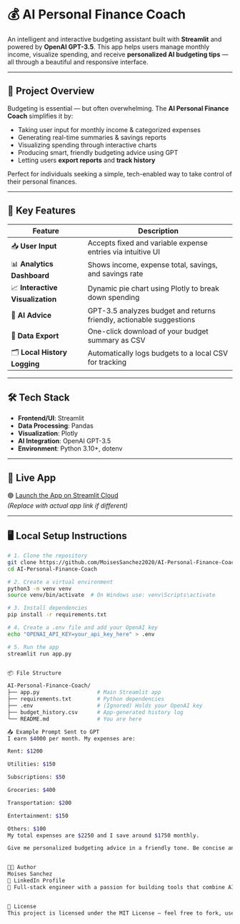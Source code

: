 # 💰 AI Personal Finance Coach

An intelligent and interactive budgeting assistant built with **Streamlit** and powered by **OpenAI GPT-3.5**. This app helps users manage monthly income, visualize spending, and receive **personalized AI budgeting tips** — all through a beautiful and responsive interface.

---

## 🎯 Project Overview

Budgeting is essential — but often overwhelming. The **AI Personal Finance Coach** simplifies it by:

- Taking user input for monthly income & categorized expenses
- Generating real-time summaries & savings reports
- Visualizing spending through interactive charts
- Producing smart, friendly budgeting advice using GPT
- Letting users **export reports** and **track history**

Perfect for individuals seeking a simple, tech-enabled way to take control of their personal finances.

---

## 🧠 Key Features

| Feature | Description |
|--------|-------------|
| 📥 **User Input** | Accepts fixed and variable expense entries via intuitive UI |
| 📊 **Analytics Dashboard** | Shows income, expense total, savings, and savings rate |
| 📈 **Interactive Visualization** | Dynamic pie chart using Plotly to break down spending |
| 🤖 **AI Advice** | GPT-3.5 analyzes budget and returns friendly, actionable suggestions |
| 💾 **Data Export** | One-click download of your budget summary as CSV |
| 🗂️ **Local History Logging** | Automatically logs budgets to a local CSV for tracking |

---

## 🛠️ Tech Stack

- **Frontend/UI**: Streamlit
- **Data Processing**: Pandas
- **Visualization**: Plotly
- **AI Integration**: OpenAI GPT-3.5
- **Environment**: Python 3.10+, dotenv

---

## 🚀 Live App

🟢 [Launch the App on Streamlit Cloud](https://btc-signal-dashboard-mjzbtqux9dkpghrzrrwtru.streamlit.app/)  
*(Replace with actual app link if different)*

---

## 🖥️ Local Setup Instructions

```bash
# 1. Clone the repository
git clone https://github.com/MoisesSanchez2020/AI-Personal-Finance-Coach.git
cd AI-Personal-Finance-Coach

# 2. Create a virtual environment
python3 -m venv venv
source venv/bin/activate  # On Windows use: venv\Scripts\activate

# 3. Install dependencies
pip install -r requirements.txt

# 4. Create a .env file and add your OpenAI key
echo "OPENAI_API_KEY=your_api_key_here" > .env

# 5. Run the app
streamlit run app.py


📦 File Structure

AI-Personal-Finance-Coach/
├── app.py                  # Main Streamlit app
├── requirements.txt        # Python dependencies
├── .env                    # (Ignored) Holds your OpenAI key
├── budget_history.csv      # App-generated history log
└── README.md               # You are here

📤 Example Prompt Sent to GPT
I earn $4000 per month. My expenses are:

Rent: $1200

Utilities: $150

Subscriptions: $50

Groceries: $400

Transportation: $200

Entertainment: $150

Others: $100
My total expenses are $2250 and I save around $1750 monthly.

Give me personalized budgeting advice in a friendly tone. Be concise and helpful.


🧑‍💻 Author
Moises Sanchez
🔗 LinkedIn Profile
🚀 Full-stack engineer with a passion for building tools that combine AI, finance, and great user experience.


📜 License
This project is licensed under the MIT License — feel free to fork, use, and contribute!

